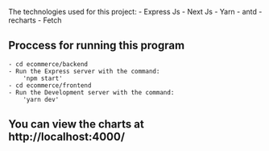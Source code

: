 The technologies used for this project:
    - Express Js
    - Next Js
    - Yarn
    - antd
    - recharts
    - Fetch

## Proccess for running this program
    - cd ecommerce/backend
    - Run the Express server with the command:
        'npm start'
    - cd ecommerce/frontend
    - Run the Development server with the command:
        'yarn dev'
    
## You can view the charts at http://localhost:4000/